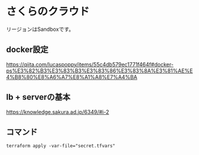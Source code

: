 # さくらのクラウド
リージョンはSandboxです。

## docker設定
https://qiita.com/lucaspoppy/items/55c4db579ec1771f464f#docker-ps%E3%82%B3%E3%83%B3%E3%83%86%E3%83%8A%E3%81%AE%E4%B8%80%E8%A6%A7%E8%A1%A8%E7%A4%BA

## lb + serverの基本
https://knowledge.sakura.ad.jp/6349/#i-2

## コマンド
```
terraform apply -var-file="secret.tfvars"
```